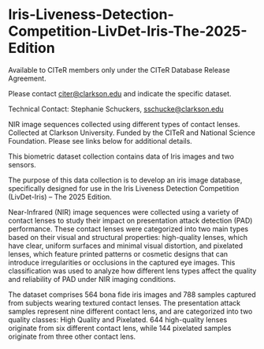 # Iris-Liveness-Detection-Competition-LivDet-Iris-The-2025-Edition

Available to CITeR members only under the CITeR Database Release Agreement.

Please contact citer@clarkson.edu and indicate the specific dataset.

Technical Contact: Stephanie Schuckers, sschucke@clarkson.edu

NIR image sequences collected using different types of contact lenses. Collected at Clarkson University. Funded by the CITeR and National Science Foundation. Please see links below for additional details.

This biometric dataset collection contains data of Iris images and two sensors.

The purpose of this data collection is to develop an iris image database, specifically designed for use in the Iris Liveness Detection Competition (LivDet-Iris) – The 2025 Edition.

Near-Infrared (NIR) image sequences were collected using a variety of contact lenses to study their impact on presentation attack detection (PAD) performance. These contact lenses were categorized into two main types based on their visual and structural properties: high-quality lenses, which have clear, uniform surfaces and minimal visual distortion, and pixelated lenses, which feature printed patterns or cosmetic designs that can introduce irregularities or occlusions in the captured eye images. This classification was used to analyze how different lens types affect the quality and reliability of PAD under NIR imaging conditions.

The dataset comprises 564 bona fide iris images and 788 samples captured from subjects wearing textured contact lenses. The presentation attack samples represent nine different contact lens, and are categorized into two quality classes: High Quality and Pixelated. 644 high-quality lenses originate from six different contact lens, while 144 pixelated samples originate from three other contact lens.
